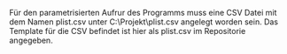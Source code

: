 Für den parametrisierten Aufrur des Programms muss eine CSV Datei mit dem Namen plist.csv unter C:\Projekt\plist.csv angelegt worden sein.
Das Template für die CSV befindet ist hier als plist.csv im Repositorie angegeben.
